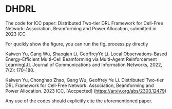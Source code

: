 # DHDRL

The code for ICC paper: Distributed Two-tier DRL Framework for Cell-Free Network: Association, Beamforming and Power Allocation, submitted in 2023 ICC


For qucikly show the figure, you can run the fig_process.py directly



Kaiwen Yu, Gang Wu, Shaoqian Li, GeoffreyYe Li. Local Observations-Based Energy-Efficient Multi-Cell Beamforming via Multi-Agent Reinforcement Learning[J]. Journal of Communications and Information Networks, 2022, 7(2): 170-180.

Kaiwen Yu, Chonghao Zhao, Gang Wu, Geoffrey Ye Li. Distributed Two-tier DRL Framework for Cell-Free Network: Association, Beamforming and Power Allocation. 2023 ICC. [Accpected] (https://arxiv.org/abs/2303.12479)

Any use of the codes should explicitly cite the aforementioned paper.
